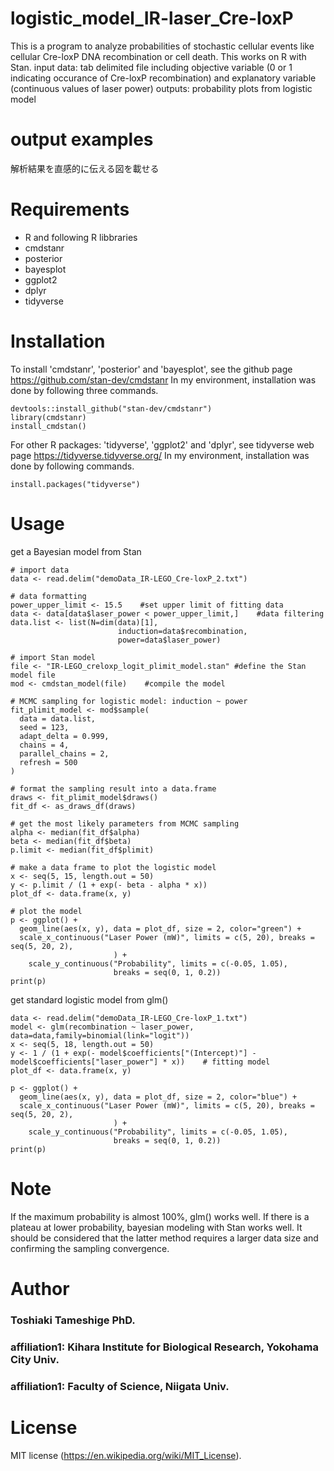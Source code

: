 # logistic_model_IR-laser_Cre-loxP

This is a program to analyze probabilities of stochastic cellular events like cellular Cre-loxP DNA recombination or cell death.
This works on R with Stan.
input data: tab delimited file including objective variable (0 or 1 indicating occurance of Cre-loxP recombination) and explanatory variable (continuous values of laser power)
outputs: probability plots from logistic model

# output examples

解析結果を直感的に伝える図を載せる

# Requirements
* R and following R libbraries
* cmdstanr
* posterior
* bayesplot
* ggplot2
* dplyr
* tidyverse

# Installation

To install 'cmdstanr', 'posterior' and 'bayesplot', see the github page https://github.com/stan-dev/cmdstanr
In my environment, installation was done by following three commands.
```{r}
devtools::install_github("stan-dev/cmdstanr")
library(cmdstanr)
install_cmdstan()
```

For other R packages: 'tidyverse', 'ggplot2' and 'dplyr', see tidyverse web page https://tidyverse.tidyverse.org/
In my environment, installation was done by following commands.
```{r}
install.packages("tidyverse")
```

# Usage

get a Bayesian model from Stan
```{r}
# import data
data <- read.delim("demoData_IR-LEGO_Cre-loxP_2.txt")

# data formatting
power_upper_limit <- 15.5    #set upper limit of fitting data
data <- data[data$laser_power < power_upper_limit,]    #data filtering 
data.list <- list(N=dim(data)[1], 
                        induction=data$recombination, 
                        power=data$laser_power)

# import Stan model
file <- "IR-LEGO_creloxp_logit_plimit_model.stan" #define the Stan model file
mod <- cmdstan_model(file)    #compile the model

# MCMC sampling for logistic model: induction ~ power
fit_plimit_model <- mod$sample(
  data = data.list,
  seed = 123,
  adapt_delta = 0.999,
  chains = 4,
  parallel_chains = 2,
  refresh = 500
)

# format the sampling result into a data.frame
draws <- fit_plimit_model$draws()
fit_df <- as_draws_df(draws)

# get the most likely parameters from MCMC sampling
alpha <- median(fit_df$alpha)
beta <- median(fit_df$beta)
p.limit <- median(fit_df$plimit)

# make a data frame to plot the logistic model
x <- seq(5, 15, length.out = 50)
y <- p.limit / (1 + exp(- beta - alpha * x))
plot_df <- data.frame(x, y)

# plot the model
p <- ggplot() +
  geom_line(aes(x, y), data = plot_df, size = 2, color="green") +
  scale_x_continuous("Laser Power (mW)", limits = c(5, 20), breaks = seq(5, 20, 2),
                       ) +
    scale_y_continuous("Probability", limits = c(-0.05, 1.05),
                       breaks = seq(0, 1, 0.2))
print(p)

```

get standard logistic model from glm()
```{r}
data <- read.delim("demoData_IR-LEGO_Cre-loxP_1.txt")
model <- glm(recombination ~ laser_power, data=data,family=binomial(link="logit"))
x <- seq(5, 18, length.out = 50)
y <- 1 / (1 + exp(- model$coefficients["(Intercept)"] - model$coefficients["laser_power"] * x))    # fitting model
plot_df <- data.frame(x, y)

p <- ggplot() +
  geom_line(aes(x, y), data = plot_df, size = 2, color="blue") +
  scale_x_continuous("Laser Power (mW)", limits = c(5, 20), breaks = seq(5, 20, 2),
                       ) +
    scale_y_continuous("Probability", limits = c(-0.05, 1.05),
                       breaks = seq(0, 1, 0.2))
print(p)
```

# Note

If the maximum probability is  almost 100%, glm() works well.
If there is a plateau at lower probability, bayesian modeling with Stan works well. 
It should be considered that the latter method requires a larger data size and confirming the sampling convergence.

# Author

### Toshiaki Tameshige PhD.
### affiliation1: Kihara Institute for Biological Research, Yokohama City Univ.
### affiliation1: Faculty of Science, Niigata Univ.

# License
MIT license (https://en.wikipedia.org/wiki/MIT_License).
